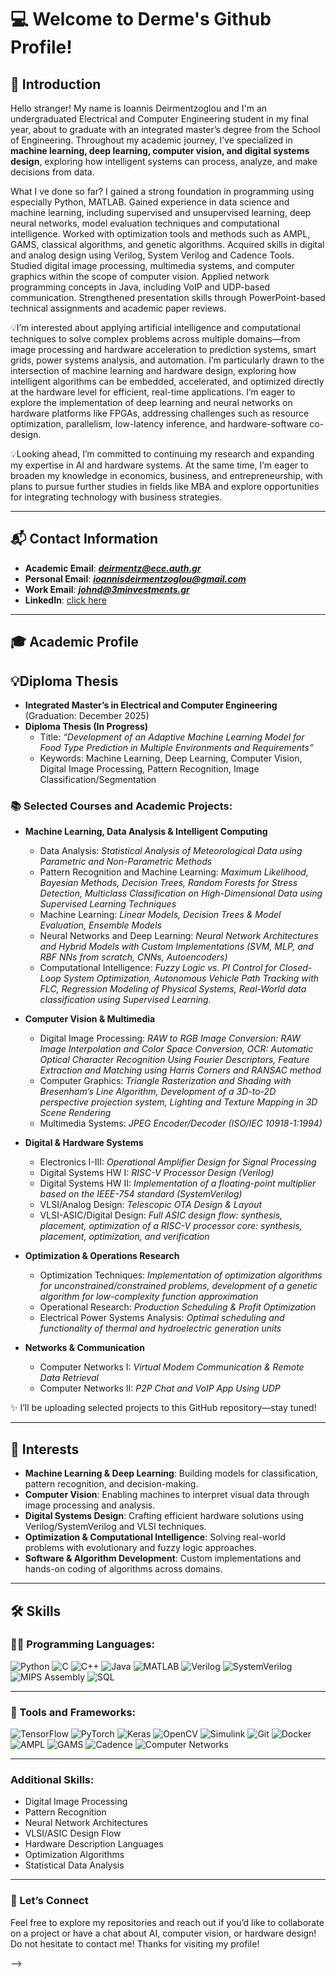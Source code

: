 # 💻 Welcome to Derme's Github Profile!

## 👋 Introduction 

Hello stranger! My name is Ioannis Deirmentzoglou and I'm an undergraduated Electrical and Computer Engineering student in my final year, about to graduate with an integrated master’s degree from the School of Engineering. Throughout my academic journey, I’ve specialized in **machine learning, deep learning, computer vision, and digital systems design**, exploring how intelligent systems can process, analyze, and make decisions from data.

What I ve done so far? 
I gained a strong foundation in programming using especially Python, MATLAB. Gained experience in data science and machine learning, including supervised and unsupervised learning, deep neural networks, model evaluation techniques and computational intelligence. Worked with optimization tools and methods such as AMPL, GAMS, classical algorithms, and genetic algorithms. Acquired skills in digital and analog design using Verilog, System Verilog and Cadence Tools.
Studied digital image processing, multimedia systems, and computer graphics within the scope of computer vision. Applied network programming concepts in Java, including VoIP and UDP-based communication. Strengthened presentation skills through PowerPoint-based technical assignments and academic paper reviews.


💡I’m interested about applying artificial intelligence and computational techniques to solve complex problems across multiple domains—from image processing and hardware acceleration to prediction systems, smart grids, power systems analysis, and automation. 
I’m particularly drawn to the intersection of machine learning and hardware design, exploring how intelligent algorithms can be embedded, accelerated, and optimized directly at the hardware level for efficient, real-time applications. 
I’m eager to explore the implementation of deep learning and neural networks on hardware platforms like FPGAs, addressing challenges such as resource optimization, parallelism, low-latency inference, and hardware-software co-design.

💡Looking ahead, I’m committed to continuing my research and expanding my expertise in AI and hardware systems. At the same time, I’m eager to broaden my knowledge in economics, business, and entrepreneurship, with plans to pursue further studies in fields like MBA and explore opportunities for integrating technology with business strategies.

---
## 📬 Contact Information

- **Academic Email**: ***deirmentz@ece.auth.gr***
- **Personal Email**: ***ioannisdeirmentzoglou@gmail.com***
- **Work Email**: ***johnd@3minvestments.gr***
- **LinkedIn**: [click here]()

---

## 🎓 Academic Profile 

## 💡Diploma Thesis
- **Integrated Master’s in Electrical and Computer Engineering** (Graduation: December 2025)
- **Diploma Thesis (In Progress)**  
  - Title: *“Development of an Adaptive Machine Learning Model for Food Type Prediction in Multiple Environments and Requirements”*  
  - Keywords: Machine Learning, Deep Learning, Computer Vision, Digital Image Processing, Pattern Recognition, Image Classification/Segmentation

### 📚 Selected Courses and Academic Projects:
- **Machine Learning, Data Analysis & Intelligent Computing**
  - Data Analysis: *Statistical Analysis of Meteorological Data using Parametric and Non-Parametric Methods*
  - Pattern Recognition and Machine Learning: *Maximum Likelihood, Bayesian Methods, Decision Trees, Random Forests for Stress Detection, Multiclass Classification on High-Dimensional Data using Supervised Learning Techniques*
  - Machine Learning: *Linear Models, Decision Trees & Model Evaluation, Ensemble Models*
  - Neural Networks and Deep Learning: *Neural Network Architectures and Hybrid Models with Custom Implementations (SVM, MLP, and RBF NNs from scratch, CNNs, Autoencoders)*
  - Computational Intelligence: *Fuzzy Logic vs. PI Control for Closed-Loop System Optimization, Autonomous Vehicle Path Tracking with FLC, Regression Modeling of Physical Systems, Real-World data classification using Supervised Learning.*
  
- **Computer Vision & Multimedia**
  - Digital Image Processing: *RAW to RGB Image Conversion: RAW Image Interpolation and Color Space Conversion, OCR: Automatic Optical Character Recognition Using Fourier Descriptors, Feature Extraction and Matching using Harris Corners and RANSAC method*
  - Computer Graphics: *Triangle Rasterization and Shading with Bresenham’s Line Algorithm, Development of a 3D-to-2D perspective projection system, Lighting and Texture Mapping in 3D Scene Rendering*
  - Multimedia Systems: *JPEG Encoder/Decoder (ISO/IEC 10918-1:1994)*

- **Digital & Hardware Systems**
  - Electronics I-III: *Operational Amplifier Design for Signal Processing*
  - Digital Systems HW I: *RISC-V Processor Design (Verilog)*
  - Digital Systems HW II: *Implementation of a floating-point multiplier based on the IEEE-754 standard (SystemVerilog)*
  - VLSI/Analog Design: *Telescopic OTA Design & Layout*
  - VLSI-ASIC/Digital Design: *Full ASIC design flow: synthesis, placement, optimization of a RISC-V processor core: synthesis, placement, optimization, and verification*

- **Optimization & Operations Research**
  - Optimization Techniques: *Implementation of optimization algorithms for unconstrained/constrained problems, development of a genetic algorithm for low-complexity function approximation*
  - Operational Research: *Production Scheduling & Profit Optimization*
  - Electrical Power Systems Analysis: *Optimal scheduling and functionality of thermal and hydroelectric generation units*

- **Networks & Communication**
  - Computer Networks I: *Virtual Modem Communication & Remote Data Retrieval*
  - Computer Networks II: *P2P Chat and VoIP App Using UDP*

✨ I’ll be uploading selected projects to this GitHub repository—stay tuned!

---

## 🤖 Interests

- **Machine Learning & Deep Learning**: Building models for classification, pattern recognition, and decision-making.
- **Computer Vision**: Enabling machines to interpret visual data through image processing and analysis.
- **Digital Systems Design**: Crafting efficient hardware solutions using Verilog/SystemVerilog and VLSI techniques.
- **Optimization & Computational Intelligence**: Solving real-world problems with evolutionary and fuzzy logic approaches.
- **Software & Algorithm Development**: Custom implementations and hands-on coding of algorithms across domains.

---

## 🛠️ Skills

### 👨‍💻 Programming Languages:
![Python](https://img.shields.io/badge/-Python-3776AB?style=for-the-badge&logo=python&logoColor=white)
![C](https://img.shields.io/badge/-C-00599C?style=for-the-badge&logo=c&logoColor=white)
![C++](https://img.shields.io/badge/-C++-00599C?style=for-the-badge&logo=cplusplus&logoColor=white)
![Java](https://img.shields.io/badge/-Java-007396?style=for-the-badge&logo=java&logoColor=white)
![MATLAB](https://img.shields.io/badge/-MATLAB-0076A8?style=for-the-badge&logo=mathworks&logoColor=white)
![Verilog](https://img.shields.io/badge/-Verilog-FFA500?style=for-the-badge&logo=verilog&logoColor=white)
![SystemVerilog](https://img.shields.io/badge/-SystemVerilog-FF4500?style=for-the-badge&logo=systemverilog&logoColor=white)
![MIPS Assembly](https://img.shields.io/badge/-MIPS-6E4C13?style=for-the-badge)
![SQL](https://img.shields.io/badge/-SQL-4479A1?style=for-the-badge&logo=postgresql&logoColor=white)

---

### 🧰 Tools and Frameworks:
![TensorFlow](https://img.shields.io/badge/-TensorFlow-FF6F00?style=for-the-badge&logo=tensorflow&logoColor=white)
![PyTorch](https://img.shields.io/badge/-PyTorch-EE4C2C?style=for-the-badge&logo=pytorch&logoColor=white)
![Keras](https://img.shields.io/badge/-Keras-D00000?style=for-the-badge&logo=keras&logoColor=white)
![OpenCV](https://img.shields.io/badge/-OpenCV-5C3EE8?style=for-the-badge&logo=opencv&logoColor=white)
![Simulink](https://img.shields.io/badge/-Simulink-0076A8?style=for-the-badge&logo=mathworks&logoColor=white)
![Git](https://img.shields.io/badge/-Git-F05032?style=for-the-badge&logo=git&logoColor=white)
![Docker](https://img.shields.io/badge/-Docker-2496ED?style=for-the-badge&logo=docker&logoColor=white)
![AMPL](https://img.shields.io/badge/-AMPL-800080?style=for-the-badge)
![GAMS](https://img.shields.io/badge/-GAMS-000000?style=for-the-badge)
![Cadence](https://img.shields.io/badge/-Cadence-AF1E2D?style=for-the-badge)
![Computer Networks](https://img.shields.io/badge/-Networking-4682B4?style=for-the-badge)

---

### Additional Skills:
- Digital Image Processing
- Pattern Recognition
- Neural Network Architectures
- VLSI/ASIC Design Flow
- Hardware Description Languages
- Optimization Algorithms
- Statistical Data Analysis

---
### 🌟 Let’s Connect

Feel free to explore my repositories and reach out if you’d like to collaborate on a project or have a chat about AI, computer vision, or hardware design!
Do not hesitate to contact me!
Thanks for visiting my profile! 

-->

